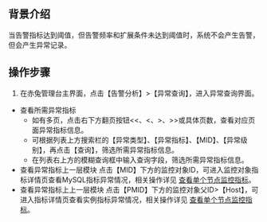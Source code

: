 ## 背景介绍
当告警指标达到阈值，但告警频率和扩展条件未达到阈值时，系统不会产生告警，但会产生异常记录。 
## 操作步骤
1. 在赤兔管理台主界面，点击【告警分析】>【异常查询】，进入异常查询界面。
 - 查看所需异常指标
    - 如有多页，点击右下方翻页按钮<<、<、>、>>或具体页数，查看对应页面异常指标信息。
    - 可根据列表上方搜索栏的【异常类型】、【异常指标】、【MID】、【异常级别】，再点击【查询】，筛选所需异常指标信息。
    - 在列表右上方的模糊查询框中输入查询字段，筛选所需异常指标信息。
 - 查看异常指标上一层模块
点击【MID】下方的监控对象ID，可进入监控对象指标详情页查看MySQL指标异常情况，相关操作详见 [查看单个节点监控指标](https://cloud.tencent.com/document/product/1515/62324)。
 - 查看异常指标上上一层模块
点击【PMID】下方的监控对象父ID>【Host】，可进入指标详情页查看实例指标异常情况，相关操作详见 [查看单个节点监控指标](https://cloud.tencent.com/document/product/1515/62324)。
